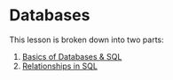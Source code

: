 # Databases

This lesson is broken down into two parts:

1. [Basics of Databases & SQL](sql_basics.md)
2. [Relationships in SQL](sql_relationships.md)
